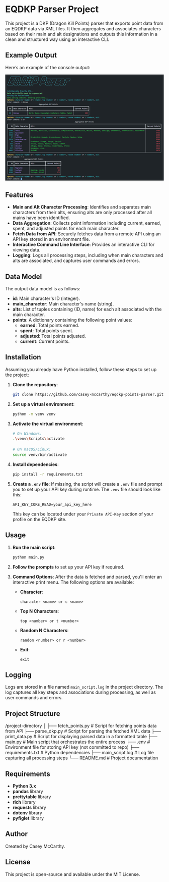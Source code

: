 
# EQDKP Parser Project

This project is a DKP (Dragon Kill Points) parser that exports point data from an EQDKP data via XML files. It then aggregates and associates characters based on their main and alt designations and outputs this information in a clean and structured way using an interactive CLI.

## Example Output

Here’s an example of the console output:

![Output](readme/run_example.png)

## Features

- **Main and Alt Character Processing**: Identifies and separates main characters from their alts, ensuring alts are only processed after all mains have been identified.
- **Data Aggregation**: Collects point information including current, earned, spent, and adjusted points for each main character.
- **Fetch Data from API**: Securely fetches data from a remote API using an API key stored in an environment file.
- **Interactive Command Line Interface**: Provides an interactive CLI for viewing data.
- **Logging**: Logs all processing steps, including when main characters and alts are associated, and captures user commands and errors.

## Data Model

The output data model is as follows:
- **id**: Main character's ID (integer).
- **main_character**: Main character's name (string).
- **alts**: List of tuples containing (ID, name) for each alt associated with the main character.
- **points**: A dictionary containing the following point values:
  - **earned**: Total points earned.
  - **spent**: Total points spent.
  - **adjusted**: Total points adjusted.
  - **current**: Current points.

## Installation

Assuming you already have Python installed, follow these steps to set up the project:

1. **Clone the repository**:
   ```bash
   git clone https://github.com/casey-mccarthy/eqdkp-points-parser.git
   ```

2. **Set up a virtual environment**:
   ```bash
   python -m venv venv
   ```

3. **Activate the virtual environment**:
   ```bash
   # On Windows:
   .\venv\Scripts\activate

   # On macOS/Linux:
   source venv/bin/activate
   ```

4. **Install dependencies**:
   ```bash
   pip install -r requirements.txt
   ```

5. **Create a `.env` file**:
   If missing, the script will create a `.env` file and prompt you to set up your API key during runtime. The `.env` file should look like this:
   ```
   API_KEY_CORE_READ=your_api_key_here
   ```
   This key can be located under your `Private API-Key` section of your profile on the EQDKP site.

## Usage

1. **Run the main script**:
   ```bash
   python main.py
   ```

2. **Follow the prompts** to set up your API key if required.

3. **Command Options**:
   After the data is fetched and parsed, you'll enter an interactive print menu. The following options are available:
   - **Character**:
     ```plaintext
     character <name> or c <name>
     ```
   - **Top N Characters**:
     ```plaintext
     top <number> or t <number>
     ```
   - **Random N Characters**:
     ```plaintext
     random <number> or r <number>
     ```
   - **Exit**:
     ```plaintext
     exit
     ```

## Logging

Logs are stored in a file named `main_script.log` in the project directory. The log captures all key steps and associations during processing, as well as user commands and errors.


## Project Structure

/project-directory
│
├── fetch_points.py          # Script for fetching points data from API
├── parse_dkp.py             # Script for parsing the fetched XML data
├── print_data.py            # Script for displaying parsed data in a formatted table
├── main.py                  # Main script that orchestrates the entire process
├── .env                     # Environment file for storing API key (not committed to repo)
├── requirements.txt         # Python dependencies
├── main_script.log          # Log file capturing all processing steps
└── README.md                # Project documentation


## Requirements

- **Python 3.x**
- **pandas** library
- **prettytable** library
- **rich** library
- **requests** library
- **dotenv** library
- **pyfiglet** library


## Author

Created by Casey McCarthy.

## License

This project is open-source and available under the MIT License.
